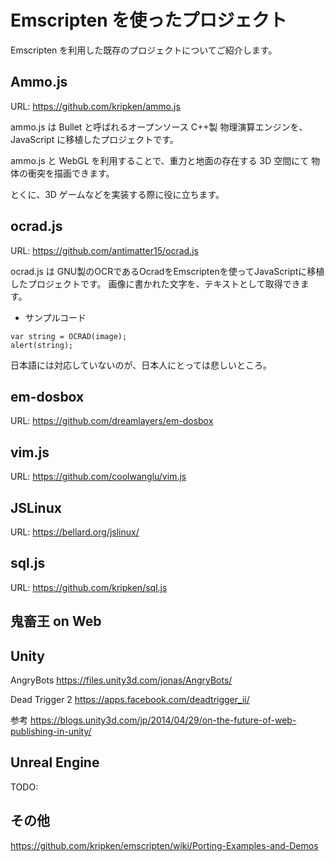 # Emscripten を使ったプロジェクト

Emscripten を利用した既存のプロジェクトについてご紹介します。

## Ammo.js
URL:
https://github.com/kripken/ammo.js

ammo.js は Bullet と呼ばれるオープンソース C++製 物理演算エンジンを、
JavaScript に移植したプロジェクトです。

ammo.js と WebGL を利用することで、重力と地面の存在する 3D 空間にて
物体の衝突を描画できます。

とくに、3D ゲームなどを実装する際に役に立ちます。

## ocrad.js
URL:
https://github.com/antimatter15/ocrad.js

ocrad.js は GNU製のOCRであるOcradをEmscriptenを使ってJavaScriptに移植したプロジェクトです。
画像に書かれた文字を、テキストとして取得できます。

* サンプルコード
```
var string = OCRAD(image);
alert(string);
```

日本語には対応していないのが、日本人にとっては悲しいところ。

## em-dosbox
URL:
https://github.com/dreamlayers/em-dosbox

## vim.js
URL:
https://github.com/coolwanglu/vim.js

## JSLinux
URL:
https://bellard.org/jslinux/

## sql.js
URL:
https://github.com/kripken/sql.js

## 鬼畜王 on Web


## Unity
AngryBots
https://files.unity3d.com/jonas/AngryBots/

Dead Trigger 2
https://apps.facebook.com/deadtrigger_ii/

参考
https://blogs.unity3d.com/jp/2014/04/29/on-the-future-of-web-publishing-in-unity/

## Unreal Engine
TODO:

## その他

https://github.com/kripken/emscripten/wiki/Porting-Examples-and-Demos


